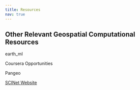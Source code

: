 ```yaml
---
title: Resources
nav: true
---
```


## Other Relevant Geospatial Computational Resources

earth_ml

Coursera Opportunities

Pangeo

[SCINet Website](https://scinet.usda.gov/)

